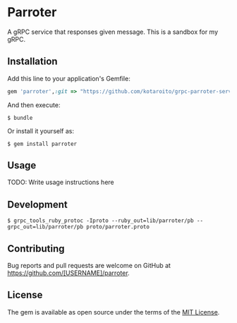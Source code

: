 # Parroter

A gRPC service that responses given message. This is a sandbox for my gRPC.

## Installation

Add this line to your application's Gemfile:

```ruby
gem 'parroter',:git => "https://github.com/kotaroito/grpc-parroter-service",:branch => 'master'
```

And then execute:

    $ bundle

Or install it yourself as:

    $ gem install parroter

## Usage

TODO: Write usage instructions here

## Development

    $ grpc_tools_ruby_protoc -Iproto --ruby_out=lib/parroter/pb --grpc_out=lib/parroter/pb proto/parroter.proto

## Contributing

Bug reports and pull requests are welcome on GitHub at https://github.com/[USERNAME]/parroter.

## License

The gem is available as open source under the terms of the [MIT License](http://opensource.org/licenses/MIT).
